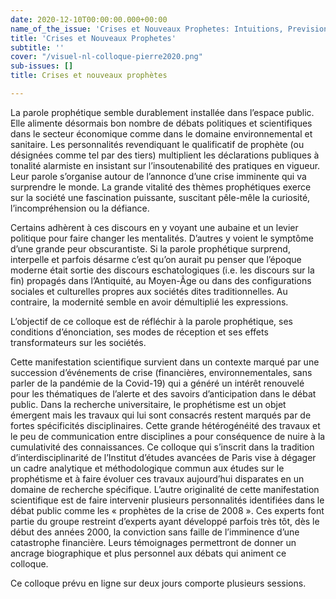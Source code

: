 ```yaml
---
date: 2020-12-10T00:00:00.000+00:00
name_of_the_issue: 'Crises et Nouveaux Prophetes: Intuitions, Prevision, Reforme'
title: 'Crises et Nouveaux Prophetes'
subtitle: ''
cover: "/visuel-nl-colloque-pierre2020.png"
sub-issues: []
title: Crises et nouveaux prophètes

---
```

La parole prophétique semble durablement installée dans l’espace public. Elle alimente désormais bon nombre de débats politiques et scientifiques dans le secteur économique comme dans le domaine environnemental et sanitaire. Les personnalités revendiquant le qualificatif de prophète (ou désignées comme tel par des tiers) multiplient les déclarations publiques à tonalité alarmiste en insistant sur l’insoutenabilité des pratiques en vigueur. Leur parole s’organise autour de l’annonce d’une crise imminente qui va surprendre le monde. La grande vitalité des thèmes prophétiques exerce sur la société une fascination puissante, suscitant pêle-mêle la curiosité, l’incompréhension ou la défiance. 

Certains adhèrent à ces discours en y voyant une aubaine et un levier politique pour faire changer les mentalités. D’autres y voient le symptôme d’une grande peur obscurantiste. Si la parole prophétique surprend, interpelle et parfois désarme c’est qu’on aurait pu penser que l’époque moderne était sortie des discours eschatologiques (i.e. les discours sur la fin) propagés dans l’Antiquité, au Moyen-Âge ou dans des configurations sociales et culturelles propres aux sociétés dites traditionnelles. Au contraire, la modernité semble en avoir démultiplié les expressions.

L’objectif de ce colloque est de réfléchir à la parole prophétique, ses conditions d’énonciation, ses modes de réception et ses effets transformateurs sur les sociétés.

Cette manifestation scientifique survient dans un contexte marqué par une succession d’événements de crise (financières, environnementales, sans parler de la pandémie de la Covid-19) qui a généré un intérêt renouvelé pour les thématiques de l’alerte et des savoirs d’anticipation dans le débat public. Dans la recherche universitaire, le prophétisme est un objet émergent mais les travaux qui lui sont consacrés restent marqués par de fortes spécificités disciplinaires. Cette grande hétérogénéité des travaux et le peu de communication entre disciplines a pour conséquence de nuire à la cumulativité des connaissances. Ce colloque qui s’inscrit dans la tradition d’interdisciplinarité de l’Institut d’études avancées de Paris vise à dégager un cadre analytique et méthodologique commun aux études sur le prophétisme et à faire évoluer ces travaux aujourd’hui disparates en un domaine de recherche spécifique. L’autre originalité de cette manifestation scientifique est de faire intervenir plusieurs personnalités identifiées dans le débat public comme les « prophètes de la crise de 2008 ». Ces experts font partie du groupe restreint d’experts ayant développé parfois très tôt, dès le début des années 2000, la conviction sans faille de l’imminence d’une catastrophe financière. Leurs témoignages permettront de donner un ancrage biographique et plus personnel aux débats qui animent ce colloque.

Ce colloque prévu en ligne sur deux jours comporte plusieurs sessions.